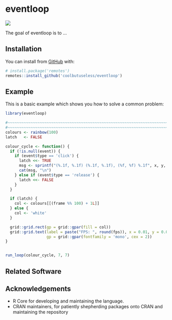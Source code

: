 
<!-- README.md is generated from README.Rmd. Please edit that file -->

# eventloop

<!-- badges: start -->

![](https://img.shields.io/badge/cool-useless-green.svg)
<!-- badges: end -->

The goal of eventloop is to …

## Installation

You can install from
[GitHub](https://github.com/coolbutuseless/eventloop) with:

``` r
# install.package('remotes')
remotes::install_github('coolbutuseless/eventloop')
```

## Example

This is a basic example which shows you how to solve a common problem:

``` r
library(eventloop)

#~~~~~~~~~~~~~~~~~~~~~~~~~~~~~~~~~~~~~~~~~~~~~~~~~~~~~~~~~~~~~~~~~~~~~~~~~~~~~
#~~~~~~~~~~~~~~~~~~~~~~~~~~~~~~~~~~~~~~~~~~~~~~~~~~~~~~~~~~~~~~~~~~~~~~~~~~~~~
colours <- rainbow(100)
latch   <- FALSE

colour_cycle <- function() {
  if (!is.null(event)) {
    if (event$type == 'click') {
      latch <<- TRUE
      msg <- sprintf("(%.1f, %.1f) (%.1f, %.1f), (%f, %f) %.1f", x, y, X, Y, width, height, fps)
      cat(msg, "\n")
    } else if (event$type == 'release') {
      latch <<- FALSE
    }
  }

  if (latch) {
    col <- colours[[(frame %% 100) + 1L]]
  } else {
    col <- 'white'
  }

  grid::grid.rect(gp = grid::gpar(fill = col))
  grid::grid.text(label = paste("FPS: ", round(fps)), x = 0.01, y = 0.01, just = c('left', 'bottom'),
                  gp = grid::gpar(fontfamily = 'mono', cex = 2))
}


run_loop(colour_cycle, 7, 7)
```

## Related Software

## Acknowledgements

-   R Core for developing and maintaining the language.
-   CRAN maintainers, for patiently shepherding packages onto CRAN and
    maintaining the repository
